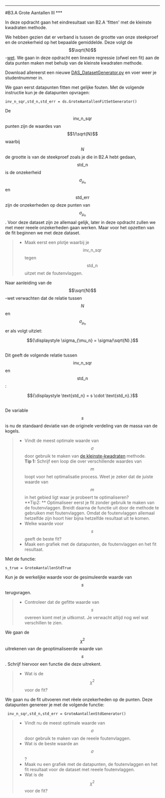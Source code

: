 *****
<a name="B3.A"></a>

#B3.A Grote Aantallen III ***

In deze opdracht gaan het eindresultaat van B2.A 'fitten' met de kleinste kwadraten methode. 

We hebben gezien dat er verband is tussen de grootte van onze steekproef en de onzekerheid op het bepaalde gemiddelde. Deze volgt de $$\sqrt{N}$$-[wet](/blok-2/wet-van-grote-aantallen). We gaan in deze opdracht een lineaire regressie (ofwel een fit) aan de data punten maken met behulp van de kleinste kwadraten methode. 

Download allereerst een nieuwe [DAS_DatasetGenerator.py](DAS_DatasetGenerator.py) en voer weer je studentnummer in. 

We gaan eerst datapunten fitten met gelijke fouten.
Met de volgende instructie kun je de datapunten opvragen: 

	inv_n_sqr,std_n,std_err = ds.GroteAantallenFitSetGenerator() 

De $$\text{inv_n_sqr}$$ punten zijn de waardes van $$1/\sqrt{N}$$ waarbij $$N$$ de grootte is van de steekproef zoals je die in B2.A hebt gedaan, $$\text{std_n}$$ is de onzekerheid $$\sigma_{\mu_n}$$ en $$\text{std_err}$$ zijn de onzekerheden op deze punten van $$\sigma_{\mu_n}$$. Voor deze dataset zijn ze allemaal gelijk, later in deze opdracht zullen we met meer reeele onzekerheden gaan werken. Maar voor het opzetten van de fit beginnen we met deze dataset.

> * Maak eerst een plotje waarbij je $$\text{inv_n_sqr}$$ tegen $$\text{std_n}$$ uitzet met de foutenvlaggen. 

Naar aanleiding van de $$\sqrt{N}$$-wet verwachten dat de relatie tussen $$N$$ en $$\sigma_{\mu_n}$$ er als volgt uitziet:<br>
<center>$${\displaystyle \sigma_{\mu_n} = \sigma/\sqrt{N}.}$$</center><br>

Dit geeft de volgende relatie tussen 
$$\text{inv_n_sqr}$$ en $$\text{std_n}$$:<br>

<center>$${\displaystyle \text{std_n} = s \cdot \text{std_n}.}$$</center><br>

De variable $$s$$ is nu de standaard deviatie van de originele verdeling van de massa van de kogels.

> * Vindt de meest optimale waarde van $$\sigma$$ door gebruik te maken van [de kleinste-kwadraten](/blok-3/de-kleinste-kwadraten-methode) methode. <br>
> **Tip 1:** Schrijf een loop die over verschillende waardes van $$m$$ loopt voor het optimalisatie process. Weet je zeker dat de juiste waarde van $$m$$  in het gebied ligt waar je probeert te optimaliseren?<br>
> **Tip2: ** Optimaliseer eerst je fit zonder gebruik te maken van de foutenvlaggen. Breidt daarna de functie uit door de methode te gebruiken met foutenvlaggen. Omdat de foutenvlaggen allemaal hetzelfde zijn hoort hier bijna hetzelfde resultaat uit te komen.  <br>
> * Welke waarde voor $$s$$ geeft de beste fit? <br>
> * Maak een grafiek met de datapunten, de foutenvlaggen en het fit resultaat. 

Met de functie:
	
	s_true = GroteAantallenStdTrue

Kun je de werkelijke waarde voor de gesimuleerde waarde van $$s$$ terugvragen. 

> * Controleer dat de gefitte waarde van $$s$$ overeen komt met je uitkomst. Je verwacht altijd nog wel wat verschillen te zien. 

We gaan de $$\chi^2$$ uitrekenen van de geoptimaliseerde waarde van $$s$$. 
Schrijf hiervoor een functie die deze uitrekent. 

> * Wat is de $$\chi^2$$ voor de fit?

We gaan nu de fit uitvoeren met rëele onzekerheden op de punten. Deze datapunten genereer je met de volgende functie: 

	 inv_n_sqr,std_n,std_err = GroteAantallenStdGenerator()
 
> * Vindt nu de meest optimale waarde van $$\sigma$$ door gebruik te maken van de reeele foutenvlaggen. 
> * Wat is de beste waarde an $$\sigma$$?
> * Maak nu een grafiek met de datapunten, de foutenvlaggen en het fit resultaat voor de dataset met reeele foutenvlaggen.  
> * Wat is de $$\chi^2$$ voor de fit?

